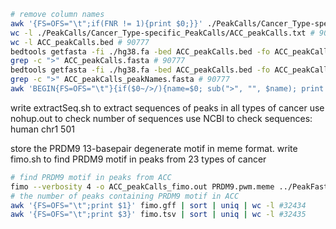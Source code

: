 
```bash
# remove column names
awk '{FS=OFS="\t";if(FNR != 1){print $0;}}' ./PeakCalls/Cancer_Type-specific_PeakCalls/ACC_peakCalls.txt > ACC_peakCalls.bed
wc -l ./PeakCalls/Cancer_Type-specific_PeakCalls/ACC_peakCalls.txt # 90778
wc -l ACC_peakCalls.bed # 90777
bedtools getfasta -fi ./hg38.fa -bed ACC_peakCalls.bed -fo ACC_peakCalls.fasta
grep -c ">" ACC_peakCalls.fasta # 90777
bedtools getfasta -fi ./hg38.fa -bed ACC_peakCalls.bed -fo ACC_peakCalls_peakNames.fasta -name
grep -c ">" ACC_peakCalls_peakNames.fasta # 90777
awk 'BEGIN{FS=OFS="\t"}{if($0~/>/){name=$0; sub(">", "", $name); print $name}}' ACC_peakCalls_peakNames.fasta | wc -l # 90777
```
write extractSeq.sh to extract sequences of peaks in all types of cancer
use nohup.out to check number of sequences
use NCBI to check sequences: human chr1 501

store the PRDM9 13-basepair degenerate motif in meme format.
write fimo.sh to find PRDM9 motif in peaks from 23 types of cancer
```bash
# find PRDM9 motif in peaks from ACC
fimo --verbosity 4 -o ACC_peakCalls_fimo.out PRDM9.pwm.meme ../PeakFasta/ACC_peakCalls.fasta
# the number of peaks containing PRDM9 motif in ACC
awk '{FS=OFS="\t";print $1}' fimo.gff | sort | uniq | wc -l #32434
awk '{FS=OFS="\t";print $3}' fimo.tsv | sort | uniq | wc -l #32435


```
<!--stackedit_data:
eyJoaXN0b3J5IjpbLTE5ODE0NjY4NzUsLTIwOTgxODIxMTcsMT
k4NDI4NzQzNCwxOTE4NDgyNzY2LC0xNDkzMjQ1OTA5LDkyMDk0
MTkwMSwtMTQ1OTU2Mjc5MSwxODA1NzE4NTA4LDE2NzkyOTY4NT
IsMTM2MjY0MTQ1Nl19
-->